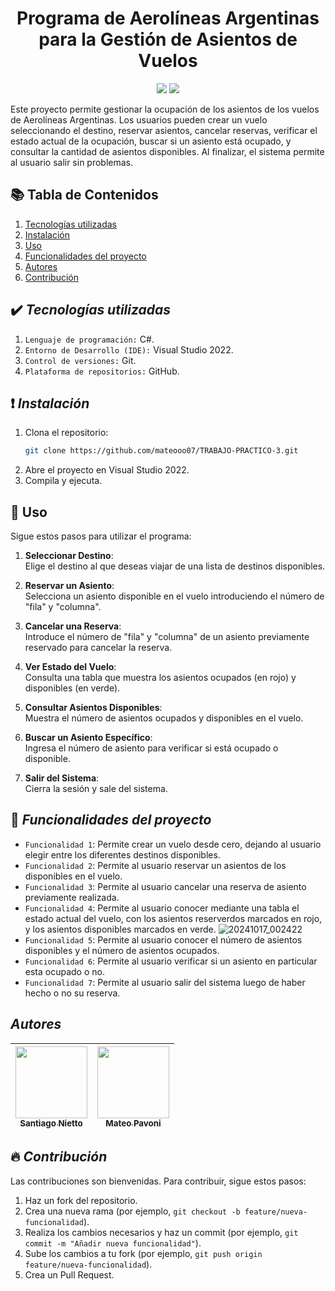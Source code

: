 # <h1 align="center"> Programa de Aerolíneas Argentinas para la Gestión de Asientos de Vuelos </h1>
<p align="center"> 
  <img src="https://img.shields.io/badge/status-En%20desarrollo-yellowgreen">
  <img src="https://img.shields.io/badge/release_date-October-green"> 
</p>

Este proyecto permite gestionar la ocupación de los asientos de los vuelos de Aerolíneas Argentinas. Los usuarios pueden crear un vuelo seleccionando el destino, reservar asientos, cancelar reservas, verificar el estado actual de la ocupación, buscar si un asiento está ocupado, y consultar la cantidad de asientos disponibles. Al finalizar, el sistema permite al usuario salir sin problemas.


## 📚 Tabla de Contenidos
1. [Tecnologías utilizadas](#%EF%B8%8F-tecnologías-utilizadas)
2. [Instalación](#-instalación)
3. [Uso](#-uso)
4. [Funcionalidades del proyecto](#-funcionalidades-del-proyecto)
5. [Autores](#autores)
6. [Contribución](#-contribución)


## ✔️ *Tecnologías utilizadas* 

1. `Lenguaje de programación:` C#.
2. `Entorno de Desarrollo (IDE):` Visual Studio 2022.
3. `Control de versiones:` Git.
4. `Plataforma de repositorios:` GitHub.
   
## ❗ *Instalación*
1. Clona el repositorio: 
   ```bash
   git clone https://github.com/mateooo07/TRABAJO-PRACTICO-3.git
2. Abre el proyecto en Visual Studio 2022.
3. Compila y ejecuta.

## 📌 Uso
Sigue estos pasos para utilizar el programa:

1. **Seleccionar Destino**:  
   Elige el destino al que deseas viajar de una lista de destinos disponibles.

2. **Reservar un Asiento**:  
   Selecciona un asiento disponible en el vuelo introduciendo el número de "fila" y "columna".

3. **Cancelar una Reserva**:  
   Introduce el número de "fila" y "columna" de un asiento previamente reservado para cancelar la reserva.

4. **Ver Estado del Vuelo**:  
   Consulta una tabla que muestra los asientos ocupados (en rojo) y disponibles (en verde).

5. **Consultar Asientos Disponibles**:  
   Muestra el número de asientos ocupados y disponibles en el vuelo.

6. **Buscar un Asiento Específico**:  
   Ingresa el número de asiento para verificar si está ocupado o disponible.

7. **Salir del Sistema**:  
   Cierra la sesión y sale del sistema.


## 🔨 *Funcionalidades del proyecto*

- `Funcionalidad 1`: Permite crear un vuelo desde cero, dejando al usuario elegir entre los diferentes destinos disponibles.
- `Funcionalidad 2`: Permite al usuario reservar un asientos de los disponibles en el vuelo.
- `Funcionalidad 3`: Permite al usuario cancelar una reserva de asiento previamente realizada.
- `Funcionalidad 4`: Permite al usuario conocer mediante una tabla el estado actual del vuelo, con los asientos reserverdos marcados en rojo, y los asientos disponibles marcados en verde.
 ![20241017_002422](https://github.com/user-attachments/assets/f06d7336-6cc6-41c1-b307-ec71a89c520a)
- `Funcionalidad 5`: Permite al usuario conocer el número de asientos disponibles y el número de asientos ocupados.
- `Funcionalidad 6`: Permite al usuario verificar si un asiento en particular esta ocupado o no.
- `Funcionalidad 7`: Permite al usuario salir del sistema luego de haber hecho o no su reserva.
  
## *Autores*

| [<img src="https://avatars.githubusercontent.com/u/156868155?v=4" width=115><br><sub>Santiago Nietto</sub>](https://github.com/santiagonietto) |  [<img src="https://avatars.githubusercontent.com/u/169093886?v=4" width=115><br><sub>Mateo Pavoni</sub>](https://github.com/mateooo07) 
| :---: | :---: | 

## 🔥 *Contribución*
Las contribuciones son bienvenidas. Para contribuir, sigue estos pasos: 

1. Haz un fork del repositorio.
2. Crea una nueva rama (por ejemplo, `git checkout -b feature/nueva-funcionalidad`).
3. Realiza los cambios necesarios y haz un commit (por ejemplo, `git commit -m "Añadir nueva funcionalidad"`).
4. Sube los cambios a tu fork (por ejemplo, `git push origin feature/nueva-funcionalidad`).
5. Crea un Pull Request.

